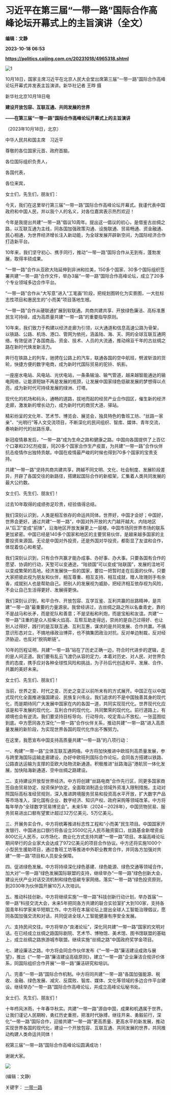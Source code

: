 # 习近平在第三届“一带一路”国际合作高峰论坛开幕式上的主旨演讲（全文）
**编辑：文静**

**2023-10-18 06:53**

**https://politics.caijing.com.cn/20231018/4965318.shtml**

![1](https://tx3.cdn.caijing.com.cn/2023/1018/1697610871133.jpg)

10月18日，国家主席习近平在北京人民大会堂出席第三届“一带一路”国际合作高峰论坛开幕式并发表主旨演讲。新华社记者 王晔 摄

新华社北京10月18日电

**建设开放包容、互联互通、共同发展的世界**

**——在第三届“一带一路”国际合作高峰论坛开幕式上的主旨演讲**

（2023年10月18日，北京）

中华人民共和国主席　习近平

尊敬的各位国家元首、政府首脑，

各位国际组织负责人，

各国代表，

各位来宾，

女士们，先生们，朋友们：

今天，我们在这里举行第三届“一带一路”国际合作高峰论坛开幕式。我谨代表中国政府和中国人民，并以我个人的名义，对各位嘉宾表示热烈欢迎！

今年是我提出共建“一带一路”倡议10周年。提出这一倡议的初心，是借鉴古丝绸之路，以互联互通为主线，同各国加强政策沟通、设施联通、贸易畅通、资金融通、民心相通，为世界经济增长注入新动能，为全球发展开辟新空间，为国际经济合作打造新平台。

10年来，我们坚守初心、携手同行，推动“一带一路”国际合作从无到有，蓬勃发展，取得丰硕成果。

“一带一路”合作从亚欧大陆延伸到非洲和拉美，150多个国家、30多个国际组织签署共建“一带一路”合作文件，举办3届“一带一路”国际合作高峰论坛，成立了20多个专业领域多边合作平台。

“一带一路”合作从“大写意”进入“工笔画”阶段，把规划图转化为实景图，一大批标志性项目和惠民生的“小而美”项目落地生根。

“一带一路”合作从硬联通扩展到软联通。共商共建共享、开放绿色廉洁、高标准惠民生可持续，成为高质量共建“一带一路”的重要指导原则。

10年来，我们致力于构建以经济走廊为引领，以大通道和信息高速公路为骨架，以铁路、公路、机场、港口、管网为依托，涵盖陆、海、天、网的全球互联互通网络，有效促进了各国商品、资金、技术、人员的大流通，推动绵亘千年的古丝绸之路在新时代焕发新活力。

奔行在铁路上的列车，驰骋在公路上的汽车，联通各国的空中航班，劈波斩浪的货轮，快捷方便的数字电商，成为新时代国际贸易的驼铃、帆影。

一座座水电站、风电站、光伏电站，一条条输油、输气管道，越来越智能通达的输电网络，让能源短缺不再是发展的瓶颈，让发展中国家绿色低碳发展的梦想得以点亮，成为新时代可持续发展的绿洲、灯塔。

现代化的机场和码头，通畅的道路，拔地而起的经贸产业合作园区，催生新的经济走廊，激发新的增长动力，成为新时代的商贸大道、驿站。

精彩纷呈的文化年、艺术节、博览会、展览会，独具特色的鲁班工坊、“丝路一家亲”、“光明行”等人文交流项目，不断深化的民间组织、智库、媒体、青年交流，奏响新时代的丝路乐章。

新冠疫情暴发后，“一带一路”成为生命之路和健康之路。中国向各国提供了上百亿个口罩和23亿剂疫苗，同20多个国家合作生产疫苗，为共建“一带一路”合作伙伴抗击疫情作出独特贡献。中国在疫情最严峻的时候也得到70多个国家的宝贵支持。

共建“一带一路”坚持共商共建共享，跨越不同文明、文化、社会制度、发展阶段差异，开辟了各国交往的新路径，搭建起国际合作的新框架，汇集着人类共同发展的最大公约数。

女士们、先生们、朋友们！

过去10年取得的成绩弥足珍贵，经验值得总结。

我们深刻认识到，人类是相互依存的命运共同体。世界好，中国才会好；中国好，世界会更好。通过共建“一带一路”，中国对外开放的大门越开越大，内陆地区从“后卫”变成“前锋”，沿海地区开放发展更上一层楼，中国市场同世界市场的联系更加紧密。中国已经是140多个国家和地区的主要贸易伙伴，是越来越多国家的主要投资来源国。无论是中国对外投资，还是外国对华投资，都彰显了友谊和合作，体现着信心和希望。

我们深刻认识到，只有合作共赢才能办成事、办好事、办大事。只要各国有合作的愿望、协调的行动，天堑可以变通途，“陆锁国”可以变成“陆联国”，发展的洼地可以变成繁荣的高地。经济发展快一些的国家，要拉一把暂时走在后面的伙伴。只要大家把彼此视为朋友和伙伴，相互尊重、相互支持、相互成就，赠人玫瑰则手有余香，成就别人也是帮助自己。把别人的发展视为威胁，把经济相互依存视为风险，不会让自己生活得更好、发展得更快。

我们深刻认识到，和平合作、开放包容、互学互鉴、互利共赢的丝路精神，是共建“一带一路”最重要的力量源泉。我曾经讲过，古丝绸之路之所以名垂青史，靠的不是战马和长矛，而是驼队和善意；不是坚船和利炮，而是宝船和友谊。共建“一带一路”注重的是众人拾柴火焰高、互帮互助走得远，崇尚的是自己过得好、也让别人过得好，践行的是互联互通、互利互惠，谋求的是共同发展、合作共赢。不搞意识形态对立，不搞地缘政治博弈，也不搞集团政治对抗，反对单边制裁，反对经济胁迫，也反对“脱钩断链”。

10年的历程证明，共建“一带一路”站在了历史正确一边，符合时代进步的逻辑，走的是人间正道。我们要有乱云飞渡仍从容的定力，本着对历史、对人民、对世界负责的态度，携手应对各种全球性风险和挑战，为子孙后代创造和平、发展、合作、共赢的美好未来。

女士们、先生们、朋友们！

当前，世界之变、时代之变、历史之变正以前所未有的方式展开。中国正在以中国式现代化全面推进强国建设、民族复兴伟业。我们追求的不是中国独善其身的现代化，而是期待同广大发展中国家在内的各国一道，共同实现现代化。世界现代化应该是和平发展的现代化、互利合作的现代化、共同繁荣的现代化。前行道路上，有顺境也会有逆流。我们要坚持目标导向、行动导向，咬定青山不放松，一张蓝图绘到底。中方愿同各方深化“一带一路”合作伙伴关系，推动共建“一带一路”进入高质量发展的新阶段，为实现世界各国的现代化作出不懈努力。

在这里，我愿宣布中国支持高质量共建“一带一路”的八项行动：

一、构建“一带一路”立体互联互通网络。中方将加快推进中欧班列高质量发展，参与跨里海国际运输走廊建设，办好中欧班列国际合作论坛，会同各方搭建以铁路、公路直达运输为支撑的亚欧大陆物流新通道。积极推进“丝路海运”港航贸一体化发展，加快陆海新通道、空中丝绸之路建设。

二、支持建设开放型世界经济。中方将创建“丝路电商”合作先行区，同更多国家商签自由贸易协定、投资保护协定。全面取消制造业领域外资准入限制措施。主动对照国际高标准经贸规则，深入推进跨境服务贸易和投资高水平开放，扩大数字产品等市场准入，深化国有企业、数字经济、知识产权、政府采购等领域改革。中方将每年举办“全球数字贸易博览会”。未来5年（2024－2028年），中国货物贸易、服务贸易进出口额有望累计超过32万亿美元、5万亿美元。

三、开展务实合作。中方将统筹推进标志性工程和“小而美”民生项目。中国国家开发银行、中国进出口银行将各设立3500亿元人民币融资窗口，丝路基金新增资金800亿元人民币，以市场化、商业化方式支持共建“一带一路”项目。本届高峰论坛期间举行的企业家大会达成了972亿美元的项目合作协议。中方还将实施1000个小型民生援助项目，通过鲁班工坊等推进中外职业教育合作，并同各方加强对共建“一带一路”项目和人员安全保障。

四、促进绿色发展。中方将持续深化绿色基建、绿色能源、绿色交通等领域合作，加大对“一带一路”绿色发展国际联盟的支持，继续举办“一带一路”绿色创新大会，建设光伏产业对话交流机制和绿色低碳专家网络。落实“一带一路”绿色投资原则，到2030年为伙伴国开展10万人次培训。

五、推动科技创新。中方将继续实施“一带一路”科技创新行动计划，举办首届“一带一路”科技交流大会，未来5年把同各方共建的联合实验室扩大到100家，支持各国青年科学家来华短期工作。中方将在本届论坛上提出全球人工智能治理倡议，愿同各国加强交流和对话，共同促进全球人工智能健康有序安全发展。

六、支持民间交往。中方将举办“良渚论坛”，深化同共建“一带一路”国家的文明对话。在已经成立丝绸之路国际剧院、艺术节、博物馆、美术馆、图书馆联盟的基础上，成立丝绸之路旅游城市联盟。继续实施“丝绸之路”中国政府奖学金项目。

七、建设廉洁之路。中方将会同合作伙伴发布《“一带一路”廉洁建设成效与展望》，推出《“一带一路”廉洁建设高级原则》，建立“一带一路”企业廉洁合规评价体系，同国际组织合作开展“一带一路”廉洁研究和培训。

八、完善“一带一路”国际合作机制。中方将同共建“一带一路”各国加强能源、税收、金融、绿色发展、减灾、反腐败、智库、媒体、文化等领域的多边合作平台建设。继续举办“一带一路”国际合作高峰论坛，并成立高峰论坛秘书处。

女士们、先生们、朋友们！

十年栉风沐雨，十年春华秋实。共建“一带一路”源自中国，成果和机遇属于世界。让我们谨记人民期盼，勇扛历史重担，把准时代脉搏，继往开来、勇毅前行，深化“一带一路”国际合作，迎接共建“一带一路”更高质量、更高水平的新发展，推动实现世界各国的现代化，建设一个开放包容、互联互通、共同发展的世界，共同推动构建人类命运共同体！

祝第三届“一带一路”国际合作高峰论坛圆满成功！

谢谢大家。

![](https://tx1.cdn.caijing.com.cn/2014-03-27/114048455.jpg)

(编辑：文静)

关键字： [一带一路](https://app.caijing.com.cn/tags.php?tag=%E4%B8%80%E5%B8%A6%E4%B8%80%E8%B7%AF "一带一路")